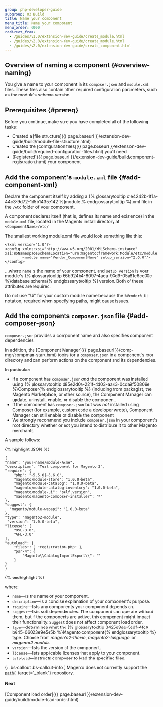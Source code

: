 ```yaml
---
group: php-developer-guide
subgroup: 03_Build
title: Name your component
menu_title: Name your component
menu_order: 6000
redirect_from:
  - /guides/v1.0/extension-dev-guide/create_module.html
  - /guides/v2.0/extension-dev-guide/create_module.html
  - /guides/v2.0/extension-dev-guide/create_component.html
---
```


## Overview of naming a component {#overview-naming}

You give a name to your component in its `composer.json` and `module.xml` files. These files also contain other required configuration parameters, such as the module's schema version.

## Prerequisites {#prereq}

Before you continue, make sure you have completed all of the following tasks:

*   Created a [file structure]({{ page.baseurl }}/extension-dev-guide/build/module-file-structure.html)
*   Created the [configuration files]({{ page.baseurl }}/extension-dev-guide/build/required-configuration-files.html) you'll need
*   [Registered]({{ page.baseurl }}/extension-dev-guide/build/component-registration.html) your component

## Add the component's `module.xml` file {#add-component-xml}

Declare the component itself by adding a {% glossarytooltip c1e4242b-1f1a-44c3-9d72-1d5b1435e142 %}module{% endglossarytooltip %}.xml file in the `/etc` folder of your component.

A component declares itself (that is, defines its name and existence) in the `module.xml` file, located in the Magento install directory at `<ComponentName>/etc/`.

The smallest working module.xml file would look something like this:

	<?xml version="1.0"?>
	<config xmlns:xsi="http://www.w3.org/2001/XMLSchema-instance" xsi:noNamespaceSchemaLocation="urn:magento:framework:Module/etc/module.xsd">
    		<module name="Vendor_ComponentName" setup_version="2.0.0"/>
	</config>

...where `name`  is the name of your component, and `setup_version` is your module's {% glossarytooltip 66b924b4-8097-4aea-93d9-05a81e6cc00c %}database schema{% endglossarytooltip %} version. Both of these attributes are required.

Do not use "Ui" for your custom module name because the <code>%Vendor%_Ui</code> notation, required when specifying paths, might cause issues.

## Add the components `composer.json` file {#add-composer-json}
`composer.json` provides a component name and also specifies component dependencies.

In addition, the [Component Manager]({{ page.baseurl }}/comp-mgr/compman-start.html) looks for a `composer.json` in a component's root directory and can perform actions on the component and its dependencies.

In particular:

* If a component has `composer.json` *and* the component was installed using {% glossarytooltip d85e2d0a-221f-4d03-aa43-0cda9f50809e %}Composer{% endglossarytooltip %} (including from packagist, the Magento Marketplace, or other source), the Component Manager can update, uninstall, enable, or disable the component.
* If the component has `composer.json` but was *not* installed using Composer (for example, custom code a developer wrote), Component Manager can still enable or disable the component.
* We strongly recommend you include `composer.json` in your component's root directory whether or not you intend to distribute it to other Magento merchants.

A sample follows:

{% highlight JSON %}

	{
    "name": "your-name/module-Acme",
    "description": "Test component for Magento 2",
    "require": {
        "php": "~5.5.0|~5.6.0",
        "magento/module-store": "1.0.0-beta",
        "magento/module-catalog": "1.0.0-beta",
        "magento/module-catalog-inventory": "1.0.0-beta",
        "magento/module-ui": "self.version",
        "magento/magento-composer-installer": "*"
    },
    "suggest": {
      "magento/module-webapi": "1.0.0-beta"
    },
    "type": "magento2-module",
     "version": "1.0.0-beta",
    "license": [
        "OSL-3.0",
        "AFL-3.0"
    ],
    "autoload": {
        "files": [ "registration.php" ],
        "psr-4": {
            "Magento\\CatalogImportExport\\": ""
        }
    }
    }

{% endhighlight %}

where:

* `name`&mdash;is the name of your component.
* `description`&mdash;is a concise explanation of your component's purpose.
* `require`&mdash;lists any components your component depends on.
* `suggest`&mdash;lists soft dependencies. The component can operate without them, but if the components are active, this component might impact their functionality. `Suggest` does not affect component load order.
* `type`&mdash;determines what the {% glossarytooltip 3425e9ae-5edf-4fc6-b645-06023e9e5e5b %}Magento component{% endglossarytooltip %} type. Choose from *magento2-theme*, *magento2-language*, or *magento2-module*.
* `version`&mdash;lists the version of the component.
* `license`&mdash;lists applicable licenses that apply to your component.
* `autoload`&mdash;instructs composer to load the specified files.

{: .bs-callout .bs-callout-info }
Magento does not currently support the [`path`](https://getcomposer.org/doc/05-repositories.md#path){: target="_blank"} repository.

#### Next

[Component load order]({{ page.baseurl }}/extension-dev-guide/build/module-load-order.html)
